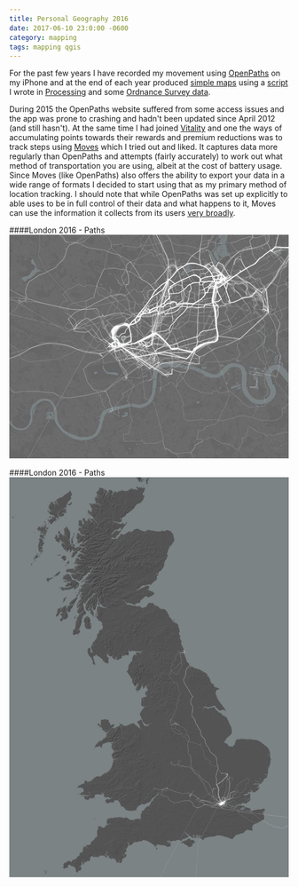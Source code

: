```yaml
---
title: Personal Geography 2016
date: 2017-06-10 23:0:00 -0600
category: mapping
tags: mapping qgis
---
```


For the past few years I have recorded my movement using [OpenPaths](https://openpaths.cc/) on my iPhone and at the end of each year produced [simple maps](https://flic.kr/s/aHsjDQ3qje) using a [script](https://gist.github.com/thomascorrie/9378502/) I wrote in [Processing](https://processing.org/) and some [Ordnance Survey data](https://www.ordnancesurvey.co.uk/business-and-government/products/opendata-products.html/).

During 2015 the OpenPaths website suffered from some access issues and the app was prone to crashing and hadn't been updated since April 2012 (and still hasn't). At the same time I had joined [Vitality](https://www.vitality.co.uk/) and one the ways of accumulating points towards their rewards and premium reductions was to track steps using [Moves](https://www.moves-app.com/) which I tried out and liked. It captures data more regularly than OpenPaths and attempts (fairly accurately) to work out what method of transportation you are using, albeit at the cost of battery usage. Since Moves (like OpenPaths) also offers the ability to export your data in a wide range of formats I decided to start using that as my primary method of location tracking. I should note that while OpenPaths was set up explicitly to able uses to be in full control of their data and what happens to it, Moves can use the information it collects from its users [very broadly](https://www.moves-app.com/privacy/).


####London 2016 - Paths
![London 2016](/images/London_Lines_01.jpeg)

####London 2016 - Paths
![London 2016](/images/Britain_02.jpeg)

